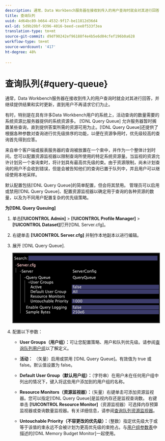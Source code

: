 ```yaml
---
description: 通常，Data Workbench服务器在接收到传入的用户查询时就会对其进行回答，并继续提供结果和实时更新，直到用户不再请求它们为止。
title: 查询队列
uuid: 4d64bc89-b664-4532-9f17-be11812d36d4
exl-id: 5d9b20bf-9396-4016-beed-cee8f533f3ea
translation-type: tm+mt
source-git-commit: d9df90242ef96188f4e4b5e6d04cfef196b0a628
workflow-type: tm+mt
source-wordcount: '417'
ht-degree: 48%

---
```


# 查询队列{#query-queue}

通常，Data Workbench服务器在接收到传入的用户查询时就会对其进行回答，并继续提供结果和实时更新，直到用户不再请求它们为止。

有时，特别是在具有许多Data Workbench用户的系统上，活动查询的数量需要的系统资源比服务器提供的系统资源多。 [!DNL Query Queue] 允许服务器暂时搁置某些查询，直到提供答案所需的资源可用为止。[!DNL Query Queue]还提供了根据各种参数对查询进行优先级排序的功能，以便在资源争用时，优先级较高的查询首先得到应答。

来自单个客户端或报表服务器的查询被放置在一个束中，并作为一个整体计划时间。您可以配置资源监视器以限制查询所使用的特定系统资源量。当监视的资源允许计划另一个查询束时，将计划具有最高优先级的束。由于资源限制，尚未计划查询的用户不会收到错误，但是会被告知他们的查询已置于队列中，并且用户可以继续使用本地采样。

默认配置包括[!DNL Query Queue]的简单配置，但会将其禁用。 管理员可以启用或禁用[!DNL Query Queue]、配置资源监视器以确定用于查询的各种资源的数量，以及为不同用户配置复杂的优先级策略。

**为[!DNL Query Queuing]**

1. 单击&#x200B;**[!UICONTROL Admin]** > **[!UICONTROL Profile Manager]** > **[!UICONTROL Dataset]**&#x200B;打开[!DNL Server.cfg]。
1. 右键单击 **[!UICONTROL Server.cfg]** 并制作本地副本以进行编辑。
1. 展开 [!DNL Query Queue].

   ![](assets/queryqueue1.png)

1. 配置以下参数：

   * **User Groups（用户组）：**&#x200B;可让您配置策略、用户和队列优先级。请参阅[查询队列用户组](../../../../home/c-get-started/c-admin-intrf/c-query-que/c-query-que-user-grps.md#concept-5555f51402ed49419c067d61738474c1)以了解定义。

   * **活动：** （矢量）启用或禁用 [!DNL Query Queue]。有效值为 true 或 false。默认值设置为 false。

   * **Default User Group（默认用户组）：**（字符串）在用户未在任何用户组中列出的情况下，键入将这些用户添加到的用户组的名称。
   * **Resource Monitors（资源监视器）：**（矢量）右键单击可添加资源监视器。您可以指定[!DNL Query Queue]是监视内存还是监视查询数。 右键单击 **[!UICONTROL Resource Monitor]**（资源监视器）可选择内存预算监视器或查询数量监视器。有关详细信息，请参阅[查询队列资源监视器](../../../../home/c-get-started/c-admin-intrf/c-query-que/c-query-que-res-mon.md#concept-0840967b228c4d5ba3b59b4b2759f325)。

   * **Untouchable Priority（不容更改的优先级）：**（整数）指定优先级大于或等于该值的束永远不会被计划为更高优先级的束抢占。与[用户组参数表](../../../../home/c-get-started/c-admin-intrf/c-query-que/c-query-que-user-grps.md#concept-5555f51402ed49419c067d61738474c1)中描述的[!DNL Memory Budget Monitor]一起使用。
